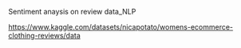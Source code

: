 Sentiment anaysis on review data_NLP

https://www.kaggle.com/datasets/nicapotato/womens-ecommerce-clothing-reviews/data
